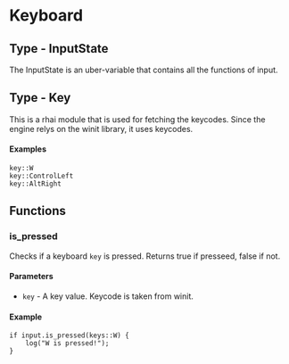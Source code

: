 # Keyboard

## Type - InputState
The InputState is an uber-variable that contains all the functions of input. 

## Type - Key
This is a rhai module that is used for fetching the keycodes. Since the engine relys on the winit library, it uses keycodes. 

#### Examples
```rhai
key::W
key::ControlLeft
key::AltRight
```

## Functions

### is_pressed
Checks if a keyboard `key` is pressed. Returns true if presseed, false if not. 

#### Parameters
- `key` - A key value. Keycode is taken from winit.

#### Example
```rhai
if input.is_pressed(keys::W) {
    log("W is pressed!");
}
```